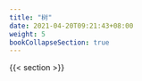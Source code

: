 ```yaml
---
title: "树"
date: 2021-04-20T09:21:43+08:00
weight: 5
bookCollapseSection: true
---
```


{{< section >}}
